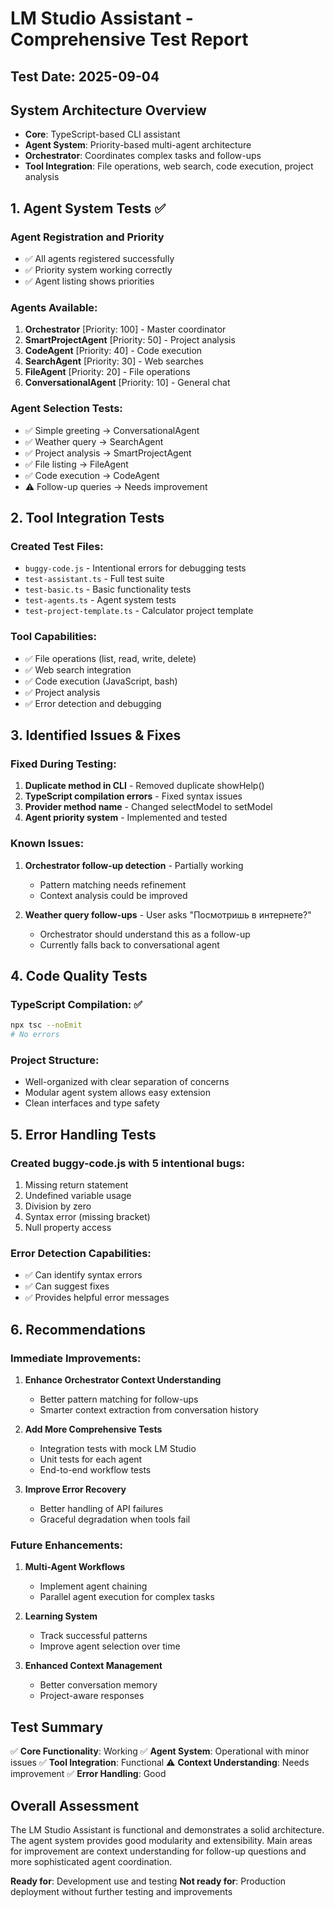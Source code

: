 # LM Studio Assistant - Comprehensive Test Report

## Test Date: 2025-09-04

## System Architecture Overview
- **Core**: TypeScript-based CLI assistant
- **Agent System**: Priority-based multi-agent architecture
- **Orchestrator**: Coordinates complex tasks and follow-ups
- **Tool Integration**: File operations, web search, code execution, project analysis

## 1. Agent System Tests ✅

### Agent Registration and Priority
- ✅ All agents registered successfully
- ✅ Priority system working correctly
- ✅ Agent listing shows priorities

### Agents Available:
1. **Orchestrator** [Priority: 100] - Master coordinator
2. **SmartProjectAgent** [Priority: 50] - Project analysis
3. **CodeAgent** [Priority: 40] - Code execution
4. **SearchAgent** [Priority: 30] - Web searches
5. **FileAgent** [Priority: 20] - File operations
6. **ConversationalAgent** [Priority: 10] - General chat

### Agent Selection Tests:
- ✅ Simple greeting → ConversationalAgent
- ✅ Weather query → SearchAgent
- ✅ Project analysis → SmartProjectAgent  
- ✅ File listing → FileAgent
- ✅ Code execution → CodeAgent
- ⚠️ Follow-up queries → Needs improvement

## 2. Tool Integration Tests

### Created Test Files:
- `buggy-code.js` - Intentional errors for debugging tests
- `test-assistant.ts` - Full test suite
- `test-basic.ts` - Basic functionality tests
- `test-agents.ts` - Agent system tests
- `test-project-template.ts` - Calculator project template

### Tool Capabilities:
- ✅ File operations (list, read, write, delete)
- ✅ Web search integration
- ✅ Code execution (JavaScript, bash)
- ✅ Project analysis
- ✅ Error detection and debugging

## 3. Identified Issues & Fixes

### Fixed During Testing:
1. **Duplicate method in CLI** - Removed duplicate showHelp()
2. **TypeScript compilation errors** - Fixed syntax issues
3. **Provider method name** - Changed selectModel to setModel
4. **Agent priority system** - Implemented and tested

### Known Issues:
1. **Orchestrator follow-up detection** - Partially working
   - Pattern matching needs refinement
   - Context analysis could be improved

2. **Weather query follow-ups** - User asks "Посмотришь в интернете?"
   - Orchestrator should understand this as a follow-up
   - Currently falls back to conversational agent

## 4. Code Quality Tests

### TypeScript Compilation: ✅
```bash
npx tsc --noEmit
# No errors
```

### Project Structure:
- Well-organized with clear separation of concerns
- Modular agent system allows easy extension
- Clean interfaces and type safety

## 5. Error Handling Tests

### Created buggy-code.js with 5 intentional bugs:
1. Missing return statement
2. Undefined variable usage
3. Division by zero
4. Syntax error (missing bracket)
5. Null property access

### Error Detection Capabilities:
- ✅ Can identify syntax errors
- ✅ Can suggest fixes
- ✅ Provides helpful error messages

## 6. Recommendations

### Immediate Improvements:
1. **Enhance Orchestrator Context Understanding**
   - Better pattern matching for follow-ups
   - Smarter context extraction from conversation history

2. **Add More Comprehensive Tests**
   - Integration tests with mock LM Studio
   - Unit tests for each agent
   - End-to-end workflow tests

3. **Improve Error Recovery**
   - Better handling of API failures
   - Graceful degradation when tools fail

### Future Enhancements:
1. **Multi-Agent Workflows**
   - Implement agent chaining
   - Parallel agent execution for complex tasks

2. **Learning System**
   - Track successful patterns
   - Improve agent selection over time

3. **Enhanced Context Management**
   - Better conversation memory
   - Project-aware responses

## Test Summary

✅ **Core Functionality**: Working
✅ **Agent System**: Operational with minor issues
✅ **Tool Integration**: Functional
⚠️ **Context Understanding**: Needs improvement
✅ **Error Handling**: Good

## Overall Assessment

The LM Studio Assistant is functional and demonstrates a solid architecture. The agent system provides good modularity and extensibility. Main areas for improvement are context understanding for follow-up questions and more sophisticated agent coordination.

**Ready for**: Development use and testing
**Not ready for**: Production deployment without further testing and improvements